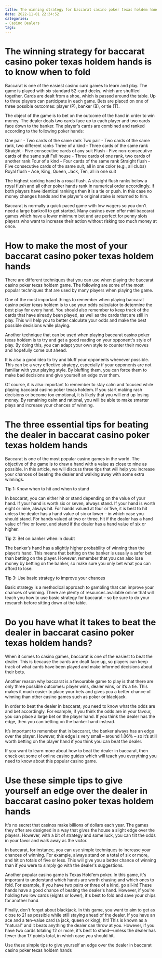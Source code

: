 ```yaml
---
title: The winning strategy for baccarat casino poker texas holdem hands is to know when to fold
date: 2022-11-01 22:34:52
categories:
- Casino Dealers
tags:
---
```



#  The winning strategy for baccarat casino poker texas holdem hands is to know when to fold

Baccarat is one of the easiest casino card games to learn and play. The game is played with six standard 52-card decks, which are shuffled together. Cards are dealt from a shoe, which is passed around the table. Up to three players can participate in each game. Bets are placed on one of three possible outcomes: player (P), banker (B), or tie (T).


The object of the game is to bet on the outcome of the hand in order to win money. The dealer deals two cards face up to each player and two cards face down to the banker. The player's cards are combined and ranked according to the following poker hands:


One pair - Two cards of the same rank
Two pair - Two cards of the same rank, two different ranks
Three of a kind - Three cards of the same rank
Straight - Five consecutive cards of any suit
Flush - Five non-consecutive cards of the same suit
Full house - Three cards of one rank, two cards of another rank
Four of a kind - Four cards of the same rank
Straight flush - Five consecutive cards of the same suit, all in one color (e.g., all clubs)
Royal flush - Ace, King, Queen, Jack, Ten, all in one suit

The highest ranking hand is a royal flush. A straight flush ranks below a royal flush and all other poker hands rank in numerical order accordingly. If both players have identical rankings then it is a tie or push. In this case no money changes hands and the player's original stake is returned to him.


Baccarat is normally a quick paced game with low wagers so you don't need a large bankroll to get started. Many casinos even offer mini baccarat games which have a lower minimum bet and are perfect for penny slots players who want to increase their action without risking too much money at once.

#  How to make the most of your baccarat casino poker texas holdem hands

There are different techniques that you can use when playing the baccarat casino poker texas holdem game. The following are some of the most popular techniques that are used by many players when playing the game.

One of the most important things to remember when playing baccarat casino poker texas holdem is to use your odds calculator to determine the best play for every hand. You should also remember to keep track of the cards that have already been played, as well as the cards that are still in play. This will help you to better calculate your odds and make the best possible decisions while playing.

Another technique that can be used when playing baccarat casino poker texas holdem is to try and get a good reading on your opponent's style of play. By doing this, you can adapt your own style to counter their moves and hopefully come out ahead.

It is also a good idea to try and bluff your opponents whenever possible. This can be a very effective strategy, especially if your opponents are not familiar with your playing style. By bluffing them, you can force them to make bad decisions and give yourself an edge over them.

Of course, it is also important to remember to stay calm and focused while playing baccarat casino poker texas holdem. If you start making rash decisions or become too emotional, it is likely that you will end up losing money. By remaining calm and rational, you will be able to make smarter plays and increase your chances of winning.

#  The three essential tips for beating the dealer in baccarat casino poker texas holdem hands

Baccarat is one of the most popular casino games in the world. The objective of the game is to draw a hand with a value as close to nine as possible. In this article, we will discuss three tips that will help you increase your chances of beating the dealer and walking away with some extra winnings.

Tip 1: Know when to hit and when to stand

In baccarat, you can either hit or stand depending on the value of your hand. If your hand is worth six or seven, always stand. If your hand is worth eight or nine, always hit. For hands valued at four or five, it is best to hit unless the dealer has a hand value of six or lower – in which case you should stand. For hands valued at two or three, hit if the dealer has a hand value of five or lower, and stand if the dealer has a hand value of six or higher.

Tip 2: Bet on banker when in doubt

The banker’s hand has a slightly higher probability of winning than the player’s hand. This means that betting on the banker is usually a safer bet than betting on the player. However, remember that you can also lose money by betting on the banker, so make sure you only bet what you can afford to lose.

Tip 3: Use basic strategy to improve your chances

Basic strategy is a methodical approach to gambling that can improve your chances of winning. There are plenty of resources available online that will teach you how to use basic strategy for baccarat – so be sure to do your research before sitting down at the table.

#  Do you have what it takes to beat the dealer in baccarat casino poker texas holdem hands?

When it comes to casino games, baccarat is one of the easiest to beat the dealer. This is because the cards are dealt face up, so players can keep track of what cards have been played and make informed decisions about their bets.

Another reason why baccarat is a favourable game to play is that there are only three possible outcomes: player wins, dealer wins, or it’s a tie. This makes it much easier to place your bets and gives you a better chance of winning than other casino games such as poker or blackjack.

In order to beat the dealer in baccarat, you need to know what the odds are and bet accordingly. For example, if you think the odds are in your favour, you can place a large bet on the player hand. If you think the dealer has the edge, then you can betting on the banker hand instead.

It’s important to remember that in baccarat, the banker always has an edge over the player. However, this edge is very small – around 1.06% – so it’s still worth betting on the player hand if you think you can beat the dealer.

If you want to learn more about how to beat the dealer in baccarat, then check out some of online casino guides which will teach you everything you need to know about this popular casino game.

#  Use these simple tips to give yourself an edge over the dealer in baccarat casino poker texas holdem hands

It's no secret that casinos make billions of dollars each year. The games they offer are designed in a way that gives the house a slight edge over the players. However, with a bit of strategy and some luck, you can tilt the odds in your favor and walk away as the victor.

In baccarat, for instance, you can use simple techniques to increase your chances of winning. For example, always stand on a total of six or more, and hit on totals of five or less. This will give you a better chance of winning than if you were to simply go with the dealer's suggestions.

Another popular casino game is Texas Hold'em poker. In this game, it's important to understand which hands are worth chasing and which ones to fold. For example, if you have two pairs or three of a kind, go all-in! These hands have a good chance of beating the dealer's hand. However, if you're holding two low cards (eights or lower), it's best to fold and save your chips for another hand.

Finally, don't forget about blackjack. In this game, you want to aim to get as close to 21 as possible while still staying ahead of the dealer. If you have an ace and a ten-value card (a jack, queen or king), hit! This is known as a "natural" and it beats anything the dealer can throw at you. However, if you have two cards totaling 12 or more, it's best to stand—unless the dealer has fewer than 17 points total, in which case you should hit.

Use these simple tips to give yourself an edge over the dealer in baccarat casino poker texas holdem hands
